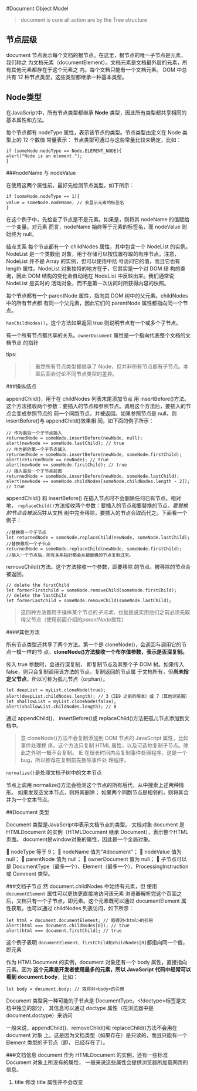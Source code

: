 #Document Object Model


> document is core
> all action are by the Tree structure
## 节点层级

document 节点表示每个文档的根节点。在这里，根节点的唯一子节点是<html>元素，我们称之
为文档元素（documentElement）。文档元素是文档最外层的元素，所有其他元素都存在于这个元素之
内。每个文档只能有一个文档元素。
DOM 中总共有 12 种节点类型，这些类型都继承一种基本类型。

## Node类型
在JavaScript中，所有节点类型都继承 **Node** 类型，因此所有类型都共享相同的基本属性和方法。

每个节点都有 nodeType 属性，表示该节点的类型。节点类型由定义在 Node 类型上的 12 个数值
常量表示：
节点类型可通过与这些常量比较来确定，比如：

    if (someNode.nodeType == Node.ELEMENT_NODE){
    alert("Node is an element.");
    } 

 ###nodeName 与 nodeValue

在使用这两个属性前，最好先检测节点类型，如下所示：

    if (someNode.nodeType == 1){
    value = someNode.nodeName; // 会显示元素的标签名
    }

在这个例子中，先检查了节点是不是元素。如果是，则将其 nodeName 的值赋给一个变量。对元素
而言，nodeName 始终等于元素的标签名，而 nodeValue 则始终为 null。


结点关系
每个节点都有一个 childNodes 属性，其中包含一个 NodeList 的实例。NodeList 是一个类数组
对象，用于存储可以按位置存取的有序节点。注意，NodeList 并不是 Array 的实例，但可以使用中括
号访问它的值，而且它也有 length 属性。NodeList 对象独特的地方在于，它其实是一个对 DOM 结
构的查询，因此 DOM 结构的变化会自动地在 NodeList 中反映出来。我们通常说 NodeList 是实时的
活动对象，而不是第一次访问时所获得内容的快照。

每个节点都有一个 parentNode 属性，指向其 DOM 树中的父元素。childNodes 中的所有节点都
有同一个父元素，因此它们的 parentNode 属性都指向同一个节点。

`hasChildNodes()`，这个方法如果返回 true 则说明节点有一个或多个子节点。

有一个所有节点都共享的关系。`ownerDocument` 属性是一个指向代表整个文档的文档节点
的指针

tips: 
> > 虽然所有节点类型都继承了 Node，但并非所有节点都有子节点。本章后面会讨论不同节点类型的差异。


###操纵结点

appendChild()，用于在 childNodes 列表末尾添加节点
用 insertBefore()方法。
这个方法接收两个参数：要插入的节点和参照节点。调用这个方法后，要插入的节点会变成参照节点的
前一个同胞节点，并被返回。如果参照节点是 null，则 insertBefore()与 appendChild()效果相
同，如下面的例子所示：

    // 作为最后一个子节点插入
    returnedNode = someNode.insertBefore(newNode, null);
    alert(newNode == someNode.lastChild); // true
    // 作为新的第一个子节点插入
    returnedNode = someNode.insertBefore(newNode, someNode.firstChild);
    alert(returnedNode == newNode); // true
    alert(newNode == someNode.firstChild); // true
    // 插入最后一个子节点前面
    returnedNode = someNode.insertBefore(newNode, someNode.lastChild);
    alert(newNode == someNode.childNodes[someNode.childNodes.length - 2]); // true 

appendChild() 和 insertBefore() 在插入节点时不会删除任何已有节点。相对地，
`replaceChild()`方法接收两个参数：要插入的节点和要替换的节点。*要替换的节点会被返回*并从文档
树中完全移除，要插入的节点会取而代之。下面看一个例子：
    
    //替换第一个子节点
    let returnedNode = someNode.replaceChild(newNode, someNode.lastChild);
    //替换最后一个子节点
    returnedNode = someNode.replaceChild(newNode, someNode.firstChild);
    //插入一个节点后，所有关系指针都会从被替换的节点复制过来。

removeChild()方法。这个方法接收一个参数，即要移除
的节点。被移除的节点会被返回。
    
    // delete the firstChild
    let formerFirstchild = someNode.removeChild(someNode.firstChild);
    // delete the lastChild
    let formerLastchild = someNode.removeChild(someNode.lastChild);

> 这四种方法都用于操纵某个节点的*子元素*，也就是说实用他们之前必须先取得父节点（使用前面介绍的*parentNode*属性）

####其他方法

所有节点类型还共享了两个方法。第一个是 cloneNode()，会返回与调用它的节点一模一样的节
点。**cloneNode()方法接收一个布尔值参数，表示是否深复制。**

传入 true 参数时，会进行深复制，
即复制节点及其整个子 DOM 树。如果传入 false，则只会复制调用该方法的节点。复制返回的节点属
于文档所有，但**尚未指定父节点**，所以可称为孤儿节点（orphan）。

    let deepList = myList.cloneNode(true);
    alert(deepList.childNodes.length); // 3（IE9 之前的版本）或 7（其他浏览器）
    let shallowList = myList.cloneNode(false);
    alert(shallowList.childNodes.length); // 0

通过 appendChild()、
insertBefore()或 replaceChild()方法把孤儿节点添加到文档中。

>意 cloneNode()方法不会复制添加到 DOM 节点的 JavaScript 属性，比如事件处理程
序。这个方法只复制 HTML 属性，以及可选地复制子节点。除此之外则一概不会复制。
IE 在很长时间内会复制事件处理程序，这是一个 bug，所以推荐在复制前先删除事件处
理程序。

`normalize()`是处理文档子树中的文本节点

节点上调用 normalize()方法会检测这个节点的所有后代，从中搜索上述两种情形。
如果发现空文本节点，则将其删除；
如果两个同胞节点是相邻的，则将其合并为一个文本节点。

##Document 类型

Document 类型是JavaScript中表示文档节点的类型。
文档对象 document 是
HTMLDocument 的实例（HTMLDocument 继承 Document），表示整个HTML页面。
document是window对象的属性，因此是一个全局对象。

 nodeType 等于 9；
 nodeName 值为"#document"；
 nodeValue 值为 null；
 parentNode 值为 null；
 ownerDocument 值为 null；
 子节点可以是 DocumentType（最多一个）、Element（最多一个）、ProcessingInstruction
或 Comment 类型。

###文档子节点
然 document.childNodes 中始终有<html>元素，但
使用 `documentElement` 属性可以更快更直接地访问该元素
浏览器解析完这个页面之后，文档只有一个子节点，即<html>元素。这个元素既可以通过
documentElement 属性获取，也可以通过 childNodes 列表访问，如下所示：

    let html = document.documentElement; // 取得对<html>的引用
    alert(html === document.childNodes[0]); // true
    alert(html === document.firstChild); // true 

这个例子表明 `documentElement、firstChild和childNodes[0]`都指向同一个值，即<html>元素

作为 HTMLDocument 的实例，document 对象还有一个 body 属性，直接指向<body>元素。因为
**这个元素是开发者使用最多的元素，所以 JavaScript 代码中经常可以看到 document.body**，比如：

    let body = document.body; // 取得对<body>的引用

Document 类型另一种可能的子节点是 DocumentType。<!doctype>标签是文档中独立的部分，
其信息可以通过 doctype 属性（在浏览器中是 document.doctype）来访问

一般来说，appendChild()、removeChild()和 replaceChild()方法不会用在 document 对象
上。这是因为文档类型（如果存在）是只读的，而且只能有一个 Element 类型的子节点（即<html>，
已经存在了）。


###文档信息
document 作为 HTMLDocument 的实例，还有一些标准 Document 对象上所没有的属性，
一般来说这些属性会提供浏览器所加载网页的信息。

1. title
   修改 title 属性并不会改变<title>元素。
    
        let originalTitle = document.title
        document.title = 'New page title'

* 接下来要介绍的 3 个属性是 URL、domain 和 referrer

URL 包含当前页面的完整 URL（地址栏中的 URL），
domain 包含页面的域名，
而 referrer 包含链接到当前页面的那个页面的 URL。
如果当前页面没有来源，则 referrer 属性包含空字符串。

所有这些信息都可以在请求的 HTTP 头部信息中获取只是在JavaScript中通过这几个属性暴露出来而已.

    let url = document.URL; //取得完整的URL
    let domain = document.domain; //取得域名
    let referrer = document.referrer; // 取得来源

这些属性中，只有 domain 属性是可以设置的。
如果 URL包含子域名如 p2p.wrox.com，则可以将 domain 设置为"wrox.com"（URL包含“www”
时也一样，比如 www.wrox.com）。不能给这个属性设置 URL 中不包含的值，比如：

    // 页面来自 p2p.wrox.com
    document.domain = "wrox.com"; // 成功
    document.domain = "nczonline.net"; // 出错！

浏览器对 domain 属性还有一个限制，即这个属性一旦放松就不能再收紧。比如，把
document.domain 设置为"wrox.com"之后，就不能再将其设置回"p2p.wrox.com"，后者会导致错
误，比如：

    // 页面来自 p2p.wrox.com
    document.domain = "wrox.com"; // 放松，成功
    document.domain = "p2p.wrox.com"; // 收紧，错误！

###定位元素

`getElementById()` 和 `getElementsByTagName()`


`getElementsByTagName()` 返回一个HTMLCollection对象 => （与NodeList类似）

HTMLCollection 对象还有一个额外的方法`namedItem()`，
可通过标签的 name 属性取得某一项 的引用。例：

      假设页面中包含如下的<img>元素：
      <img src="myimage.gif" name="myImage">
      那么也可以像这样从 images 中取得对这个<img>元素的引用：
      let myImage = images.namedItem("myImage"); 

对 HTMLCollection 对象而言，中括号既可以接收数值索引，也可以接收字符串索引。而在后台，
数值索引会调用` item()`，字符串索引会调用 `namedItem()`。

HTMLDocument 类型上定义的获取元素的第三个方法是 `getElementsByName()`。

getElementsByName()方法最常用于单选按钮，
因为*同一字段的单选按钮必须具有相同的 name 属性才能确保把正确的值发送给服务器*

      <fieldset>
       <legend>Which color do you prefer?</legend>
       <ul>
       <li>
       <input type="radio" value="red" name="color" id="colorRed">
       <label for="colorRed">Red</label>
       </li>
       <li>
       <input type="radio" value="green" name="color" id="colorGreen">
       <label for="colorGreen">Green</label>
       </li>
       <li>
       <input type="radio" value="blue" name="color" id="colorBlue"> 
       <label for="colorBlue">Blue</label>
       </li>
       </ul>
      </fieldset> 

这里所有的单选按钮都有名为"color"的 name 属性，但它们的 ID 都不一样。这是因为 ID 是为了
**匹配**对应的<label>元素，而 name 相同是为了保证只将三个中的一个值发送给服务器。然后就可以像
下面这样取得所有单选按钮：

      let radios = document.getElementsByName("color");

###特殊集合

 document.anchors 包含文档中所有带 name 属性的<a>元素。
 document.applets 包含文档中所有<applet>元素（因为<applet>元素已经不建议使用，所
以这个集合已经废弃）。
 document.forms 包含文档中所有<form>元素（与 document.getElementsByTagName ("form")
返回的结果相同）。
 document.images 包含文档中所有<img>元素（与 document.getElementsByTagName ("img")
返回的结果相同）。
 document.links 包含文档中所有带 href 属性的<a>元素。
这些特殊集合始终存在于 HTMLDocument 对象上，而且与所有 HTMLCollection 对象一样，其内
容也会实时更新以符合当前文档的内容。

###文档写入
网页输出流中写入内容。这个能力对应 4 个方法：
write()、writeln()、open()和 close()。



##Element类型

 nodeType 等于 1；
 nodeName 值为元素的标签名；
 nodeValue 值为 null；
 parentNode 值为 Document 或 Element 对象；
 子节点可以是 Element、Text、Comment、ProcessingInstruction、CDATASection、
EntityReference 类型。

可以通过 nodeName 或 tagName 属性来获取元素的标签名

      let div = document.getElementById("myDiv");
      alert(div.tagName); // "DIV"
      alert(div.nodeName == div.nodeName); //true

> 在 HTML 中，元素标签名始终以全大写表示


      if (element.tagName == "div"){ // 不要这样做，可能出错！
      // do something here
      }
      if (element.tagName.toLowerCase() == "div"){ // 推荐，适用于所有文档
      // 做点什么
      } 

所有 HTML 元素都通过 HTMLElement 类型表示，包括其直接实例和间接实例。另外，HTMLElement
直接继承 Element 并增加了一些属性。每个属性都对应下列属性之一，它们是所有 HTML 元素上都有
的标准属性：
 id，元素在文档中的唯一标识符；
 title，包含元素的额外信息，通常以提示条形式展示；
 lang，元素内容的语言代码（很少用）；
 dir，语言的书写方向（"ltr"表示从左到右，"rtl"表示从右到左，同样很少用）；
 className，相当于 class 属性，用于指定元素的 CSS 类（因为 class 是 ECMAScript 关键字，
所以不能直接用这个名字）。

      let div = document.getElementById("myDiv");
      alert(div.id); // "myDiv"
      alert(div.className); // "bd"
      alert(div.title); // "Body text"
      alert(div.lang); // "en"
      alert(div.dir); // "ltr"
      而且，可以使用下列代码修改元素的属性：
      div.id = "someOtherId";
      div.className = "ft";
      div.title = "Some other text";
      div.lang = "fr";
      div.dir ="rtl"; 

####

每个元素都有零个或多个属性，通常用于为元素或其内容附加更多信息。与属性相关的 DOM 方法
主要有 3 个：
`getAttribute()、setAttribute()和 removeAttribute()`

Element类型是唯一使用attributes属性的DOM节点类型。
attributes 属性包含一个NamedNodeMap实例，是一个类似 NodeList 的“实时”集合

NamedNodeMap 对象包含下列方法：
 getNamedItem(name)，返回 nodeName 属性等于 name 的节点；
 removeNamedItem(name)，删除 nodeName 属性等于 name 的节点；
 setNamedItem(node)，向列表中添加 node 节点，以其 nodeName 为索引；
 item(pos)，返回索引位置 pos 处的节点。


attributes 属性中的每个节点的 nodeName 是对应属性的名字，nodeValue 是属性的值。比如，
要取得元素 id 属性的值，可以使用以下代码：

      let id = element.attributes.getNamedItem('id').nodeValue;
      let id = element.attributes["id"].nodeValue; 

attributes 属性最有用的场景是需要迭代元素上所有属性的时候。
这时候往往是要把 DOM 结构序列化为 XML 或 HTML 字符串。

example: 以下代码能够迭代一个元素上的所有属性并以 attribute1=
"value1" attribute2="value2"的形式生成格式化字符串：

      function outputAttributes(element) {
         let pairs = [];
         
         for (let i = 0, len = element.attributes.length; i < len; ++i) {
            const attribute = element.attribute[i];
            pairs.push( `${attribute.nodeName}="${attribute.nodeValue}"`);
         }
         return pairs.join(' ');
      }

####创建元素
   可以使用 document.createElement()方法创建新元素。

      let div = document.createElement('div');

      document.body.appendChild(div);
元素被添加到文档树


####元素后代

      for (let i = 0; len = element.childNodes.length; ++i) {
         if (element.childNodes[i].nodeType == 1) {  
            // do something
         }
      }
以上代码会遍历某个元素的子节点，并且只在 nodeType 等于 1（即 Element 节点）时执行某个
操作。
要取得某个元素的子节点和其他后代节点  *means having a fixed block*
，可以使用元素的 getElementsByTagName()方法。

      let ul = document.getElementById('myList');
      let items = document.getElementsByTagName('li');

### Text类型

Text 节点由 Text 类型表示，包含按字面解释的纯文本，也可能包含转义后的 HTML 字符，但不
含 HTML 代码。Text 类型的节点具有以下特征：
 nodeType 等于 3；
 nodeName 值为"#text"；
 nodeValue 值为节点中包含的文本；
 parentNode 值为 Element 对象；
 不支持子节点。

Text 节点中的文本可以通过nodeValue属性访问，也可以通过data属性访问

文本节点暴露了以下操作文本的方法：
 appendData(text)，向节点末尾添加文本 text；
 deleteData(offset, count)，从位置 offset 开始删除 count 个字符；
 insertData(offset, text)，在位置 offset 插入 text；
 replaceData(offset, count, text)，用 text 替换从位置 offset 到 offset + count 的
文本；
 splitText(offset)，在位置 offset 将当前文本节点拆分为两个文本节点；
 substringData(offset, count)，提取从位置 offset 到 offset + count 的文本。
除了这些方法，还可以通过 length 属性获取文本节点中包含的字符数量。这个值等于 nodeValue.
length 和 data.length。


`document.createTextNode()`可以用来创建新文本节点，它接收一个参数，即要插入节点的文本。
有一个方法可以合并相邻的文本节点。这个方法
叫 `normalize()`


Text 类型定义了一个与 normalize()相反的方法——splitText()。
这个方法可以在指定的偏移位置拆分 nodeValue
拆分之后，原来的文本节点包含开头到偏移位置前的文本，
新文本节点包含剩下的文本。这个方法返回新的文本节点，具有与原来的文本节点相同的 parentNode。

      let element = document.createElement('div');
      element.className = 'message';

      let textNode = document.createTextNode('Hello world!');
      element.appendChild(textNode);

      document.body.appendChild(element);

      let newNode = element.firstChild.splitText(5);
      alert(element.firstChild.nodeValue); //"Hello"
      alert(newNode.nodeValue); // " world!"
      alert(element.childNodes.length); // 2
常用于从文本节点中*提取数据*的 DOM 解析技术。


###Comment 类型   ！not important to javascript

DOM 中的注释通过 Comment 类型表示。Comment 类型的节点具有以下特征：
 nodeType 等于 8；
 nodeName 值为"#comment"；
 nodeValue 值为注释的内容；
 parentNode 值为 Document 或 Element 对象；
 不支持子节点。

Comment 类型与 Text 类型继承同一个基类（CharacterData），因此拥有除 splitText()之外
Text 节点所有的字符串操作方法。与 Text 类型相似，注释的实际内容可以通过 nodeValue 或 data
属性获得。


### CDATASection type

CDATASection 类型继承 Text 类型，因此拥有包括 splitText()在内的所有字符串操作方法。
CDATA 区块只在 XML 文档中有效，因此某些浏览器比较陈旧的版本会错误地将 CDATA 区块解析
为 Comment 或 Element。比如下面这行代码：

      <div id="myDiv"> <![CDATA[This is some content.]]> </div>
      // some old edit will regard it as Comment or element like above

###DocumentType 类型
DocumentType 类型的节点包含文档的文档类型（doctype）信息，具有以下特征：
 nodeType 等于 10；
 nodeName 值为文档类型的名称；
 nodeValue 值为 null；
 parentNode 值为 Document 对象；
 不支持子节点。

DOM Level 1 规定了
DocumentType 对象的 3 个属性：name、entities 和 notations。其中，name 是文档类型的名称，
entities 是这个文档类型描述的实体的 NamedNodeMap，而 notations 是这个文档类型描述的表示
法的 NamedNodeMap。


###DocumentFragment 类型 !important

DOM 将
文档片段定义为“轻量级”文档，能够包含和操作节点，却没有完整文档那样额外的消耗。
DocumentFragment 节点具有以下特征：
 nodeType 等于 11；
 nodeName 值为"#document-fragment"；
 nodeValue 值为 null；
 parentNode 值为 null；
 子节点可以是 Element、ProcessingInstruction、Comment、Text、CDATASection 或
EntityReference。

不能直接把文档片段添加到文档。相反，**文档片段的作用是充当其他要被添加到文档的节点的仓库。**
可以使用 document.createDocumentFragment()方法像下面这样创建文档片段：

      let fragment = document.createDocumentFragment();

文档片段从 Node 类型继承了所有文档类型具备的可以执行 DOM 操作的方法。

如果文档中的一个节点被添加到一个文档片段，则该节点会从文档树中移除，不会再被浏览器渲染。
添加到文档片段的新节点同样不属于文档树，不会被浏览器渲染。
可以通过 appendChild()或 insertBefore()方法将文档片段的内容添加到文档。
在把文档片段作为参数传给这些方法时，这个文档片段的所有子节点会被添加到文档中相应的位置。
文档片段本身永远不会被添加到文档树。

假设想给这个<ul>元素添加 3 个列表项。如果分 3 次给这个元素添加列表项，浏览器就要重新渲染
3 次页面，以反映新添加的内容。*为避免多次渲染，下面的代码示例使用文档片段*创建了所有列表项，
然后一次性将它们添加到了<ul>元素：

      <ul id="myList"></ul>

      let fragment = document.createDocumentFragment();
      let ul = document.getElementById('ul');

      for (let i = 0; i < 3; ++i) {
         let li = document.creatElement('li');
         li.appendChild(document.createTextNode(`Item ${i + 1}`));
         fragment.appendChild(li);
      }

      ul.appendChild(fragment);

### Attr 类型

元素数据在 DOM 中通过 Attr 类型表示。Attr 类型构造函数和原型在所有浏览器中都可以直接访
问。技术上讲，属性是存在于元素 attributes 属性中的节点。Attr 节点具有以下特征：
 nodeType 等于 2；
 nodeName 值为属性名；
 nodeValue 值为属性值；
 parentNode 值为 null；
 在 HTML 中不支持子节点；
 在 XML 中子节点可以是 Text 或 EntityReference。
属性节点尽管是节点，却不被认为是 DOM 文档树的一部分。Attr 节点很少直接被引用，通常开
发者更喜欢使用 getAttribute()、removeAttribute()和 setAttribute()方法操作属性。

Attr 对象上有 3 个属性：name、value 和 specified。其中，name 包含属性名（与 nodeName
一样），value 包含属性值（与 nodeValue 一样），而 specified 是一个布尔值，表示属性使用的是
默认值还是被指定的值。

可以使用 document.createAttribute()方法创建新的 Attr 节点，参数为属性名。比如，要给
元素添加 align 属性，可以使用下列代码：

      let attr = document.createAttribute("align");
      attr.value = "left";
      element.setAttributeNode(attr);
      alert(element.attributes["align"].value); // "left"
      alert(element.getAttributeNode("align").value); // "left"
      alert(element.getAttribute("align")); // "left"

---

##DOM编程

###动态脚本

